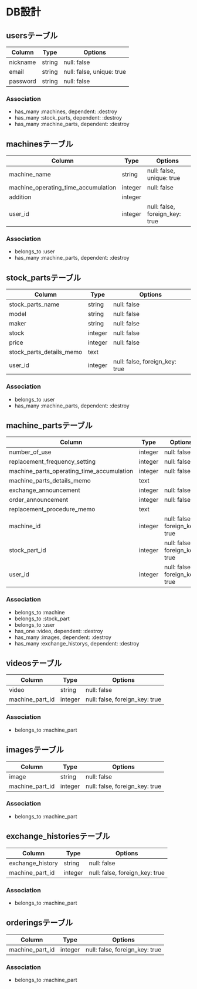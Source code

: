 # DB設計

## usersテーブル

|Column|Type|Options|
|------|----|-------|
|nickname       |string|null: false|
|email          |string|null: false, unique: true|
|password       |string|null: false|

### Association
- has_many :machines, dependent: :destroy
- has_many :stock_parts, dependent: :destroy
- has_many :machine_parts, dependent: :destroy

## machinesテーブル

|Column|Type|Options|
|------|----|-------|
|machine_name                       |string |null: false, unique: true|
|machine_operating_time_accumulation|integer|null: false|
|addition                           |integer||
|user_id                            |integer|null: false, foreign_key: true|

### Association
- belongs_to :user
- has_many :machine_parts, dependent: :destroy

## stock_partsテーブル

|Column|Type|Options|
|------|----|-------|
|stock_parts_name        |string |null: false|
|model                   |string |null: false|
|maker                   |string |null: false|
|stock                   |integer|null: false|
|price                   |integer|null: false|
|stock_parts_details_memo|text   |
|user_id                 |integer|null: false, foreign_key: true|

### Association
- belongs_to :user
- has_many :machine_parts, dependent: :destroy

## machine_partsテーブル

|Column|Type|Options|
|------|----|-------|
|number_of_use                            |integer|null: false|
|replacement_frequency_setting            |integer|null: false|
|machine_parts_operating_time_accumulation|integer|null: false|
|machine_parts_details_memo               |text   ||
|exchange_announcement                    |integer|null: false|
|order_announcement                       |integer|null: false|
|replacement_procedure_memo               |text   ||
|machine_id                               |integer|null: false, foreign_key: true|
|stock_part_id                            |integer|null: false, foreign_key: true|
|user_id                                  |integer|null: false, foreign_key: true|

### Association
- belongs_to :machine
- belongs_to :stock_part
- belongs_to :user
- has_one :video, dependent: :destroy
- has_many :images, dependent: :destroy
- has_many :exchange_historys, dependent: :destroy

## videosテーブル

|Column|Type|Options|
|------|----|-------|
|video          |string |null: false|
|machine_part_id|integer|null: false, foreign_key: true|

### Association
- belongs_to :machine_part

## imagesテーブル

|Column|Type|Options|
|------|----|-------|
|image          |string |null: false|
|machine_part_id|integer|null: false, foreign_key: true|

### Association
- belongs_to :machine_part

## exchange_historiesテーブル

|Column|Type|Options|
|------|----|-------|
|exchange_history|string |null: false|
|machine_part_id |integer|null: false, foreign_key: true|

### Association
- belongs_to :machine_part

## orderingsテーブル

|Column|Type|Options|
|------|----|-------|
|machine_part_id|integer|null: false, foreign_key: true|

### Association
- belongs_to :machine_part

